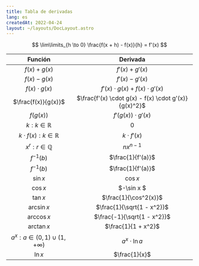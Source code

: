 ```yaml
---
title: Tabla de derivadas
lang: es
createdAt: 2022-04-24
layout: ~/layouts/DocLayout.astro
---
```


$$
\lim\limits_{h \to 0} \frac{f(x + h) - f(x)}{h} = f'(x)
$$

|                Función                 |                       Derivada                       |
| :------------------------------------: | :--------------------------------------------------: |
|             $f(x) + g(x)$              |                   $f'(x) + g'(x)$                    |
|             $f(x) - g(x)$              |                   $f'(x) - g'(x)$                    |
|           $f(x) \cdot g(x)$            |        $f'(x) \cdot g(x) + f(x) \cdot g'(x)$         |
|          $\frac{f(x)}{g(x)}$           | $\frac{f'(x) \cdot g(x) - f(x) \cdot g'(x)}{g(x)^2}$ |
|               $f(g(x))$                |                $f'(g(x)) \cdot g'(x)$                |
|         $k : k \in \mathbb{R}$         |                         $0$                          |
|   $k \cdot f(x) : k \in \mathbb{R}$    |                   $k \cdot f'(x)$                    |
|        $x^r : r \in \mathbb{Q}$        |                      $nx^{n-1}$                      |
|              $f^{-1}(b)$               |                  $\frac{1}{f'(a)}$                   |
|              $f^{-1}(b)$               |                  $\frac{1}{f'(a)}$                   |
|                $\sin x$                |                       $\cos x$                       |
|                $\cos x$                |                      $-\sin x $                      |
|                $\tan x$                |                $\frac{1}{\cos^2(x)}$                 |
|              $\arcsin x$               |              $\frac{1}{\sqrt{1 - x^2}}$              |
|              $\arccos x$               |             $\frac{-1}{\sqrt{1 - x^2}}$              |
|              $\arctan x$               |                 $\frac{1}{1 + x^2}$                  |
| $a^x : a \in (0, 1) \cup (1, +\infty)$ |                  $a^x \cdot \ln a$                   |
|                $\ln x$                 |                    $\frac{1}{x}$                     |
